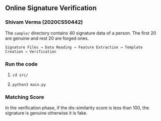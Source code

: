 ## Online Signature Verification
### Shivam Verma (2020CS50442)

The `sample/` directory contains 40 signature data of a person. 
The first 20 are genuine and rest 20 are forged ones.

`Signature Files → Data Reading → Feature Extraction → Template Creation → Verification`

### Run the code
1. `cd src/`

2. `python3 main.py`

### Matching Score
In the verification phase, if the dis-similarity score is less than 100, the signature is genuine otherwise it is fake.

